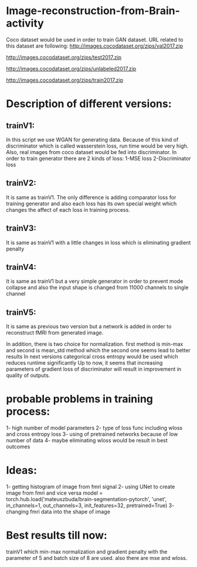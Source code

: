 # Image-reconstruction-from-Brain-activity
Coco dataset would be used in order to train GAN dataset. URL related to this dataset are following:
http://images.cocodataset.org/zips/val2017.zip 

http://images.cocodataset.org/zips/test2017.zip

http://images.cocodataset.org/zips/unlabeled2017.zip

http://images.cocodataset.org/zips/train2017.zip

# Description of different versions:
## trainV1: 
In this script we use WGAN for generating data. Because of this kind of discriminator which is called
wasserstein loss, run time would be very high. Also, real images from coco dataset would be fed into discriminator.
In order to train generator there are 2 kinds of loss: 
1-MSE loss 
2-Discriminator loss
## trainV2:
It is same as trainV1. The only difference is adding comparator loss for training generator
and also each loss has its own special weight which changes the affect of each loss in training process.
## trainV3:
It is same as trainV1 with a little changes in loss which is eliminating gradient penalty
## trainV4:
It is same as trainV1 but a very simple generator in order to prevent mode collapse and also the input shape is changed from 11000 channels to single channel
## trainV5:
It is same as previous two version but a network is added in order to reconstruct fMRI from generated image.

In addition, there is two choice for normalization. first method is min-max and second is mean_std method
which the second one seems lead to better results
In next versions categorical cross entropy would be used which reduces runtime significantly
Up to now, it seems that increasing parameters of gradient loss of discriminator
will result in improvement in quality of outputs.

# probable problems in training process:
1- high number of model parameters
2- type of loss func including wloss and cross entropy loss
3- using of pretrained networks because of low number of data
4- maybe eliminating wloss would be result in best outcomes

# Ideas:
1- getting histogram of image from fmri signal
2- using UNet to create image from fmri and vice versa
model = torch.hub.load('mateuszbuda/brain-segmentation-pytorch', 'unet',
    in_channels=1, out_channels=3, init_features=32, pretrained=True)
3- changing fmri data into the shape of image


# Best results till now:
trainV1 which min-max normalization and gradient penalty with the 
parameter of 5 and batch size of 8 are used. also there are mse and wloss.
